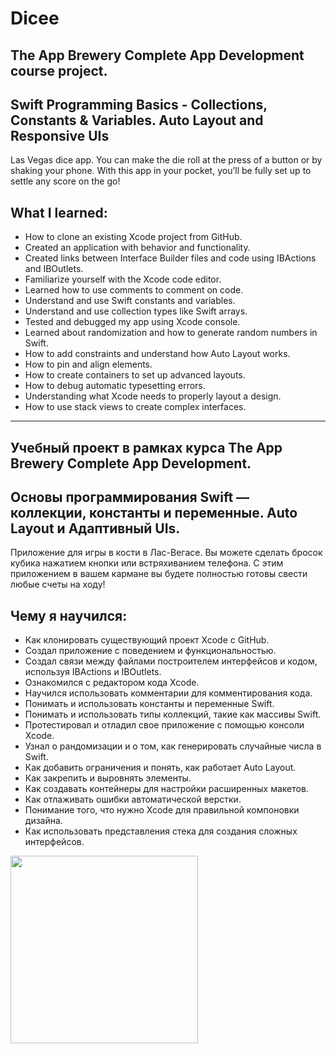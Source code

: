 # Dicee

## The App Brewery Complete App Development course project. 
## Swift Programming Basics - Collections, Constants & Variables. Auto Layout and Responsive UIs

Las Vegas dice app. You can make the die roll at the press of a button or by shaking your phone. With this app in your pocket, you’ll be fully set up to settle any score on the go!

## What I learned:

* How to clone an existing Xcode project from GitHub.
* Created an application with behavior and functionality.
* Created links between Interface Builder files and code using IBActions and IBOutlets.
* Familiarize yourself with the Xcode code editor.
* Learned how to use comments to comment on code.
* Understand and use Swift constants and variables.
* Understand and use collection types like Swift arrays.
* Tested and debugged my app using Xcode console.
* Learned about randomization and how to generate random numbers in Swift.
* How to add constraints and understand how Auto Layout works.
* How to pin and align elements.
* How to create containers to set up advanced layouts.
* How to debug automatic typesetting errors.
* Understanding what Xcode needs to properly layout a design.
* How to use stack views to create complex interfaces.
-----------------------------------------

## Учебный проект в рамках курса The App Brewery Complete App Development.
## Основы программирования Swift — коллекции, константы и переменные. Auto Layout и Адаптивный UIs.

Приложение для игры в кости в Лас-Вегасе. Вы можете сделать бросок кубика нажатием кнопки или встряхиванием телефона. С этим приложением в вашем кармане вы будете полностью готовы свести любые счеты на ходу!

## Чему я научился:

* Как клонировать существующий проект Xcode с GitHub.
* Создал приложение с поведением и функциональностью.
* Создал связи между файлами построителем интерфейсов и кодом, используя IBActions и IBOutlets.
* Ознакомился с редактором кода Xcode.
* Научился использовать комментарии для комментирования кода.
* Понимать и использовать константы и переменные Swift.
* Понимать и использовать типы коллекций, такие как массивы Swift.
* Протестировал и отладил свое приложение с помощью консоли Xcode.
* Узнал о рандомизации и о том, как генерировать случайные числа в Swift.
* Как добавить ограничения и понять, как работает Auto Layout.
* Как закрепить и выровнять элементы.
* Как создавать контейнеры для настройки расширенных макетов.
* Как отлаживать ошибки автоматической верстки.
* Понимание того, что нужно Xcode для правильной компоновки дизайна.
* Как использовать представления стека для создания сложных интерфейсов.

<img src="https://user-images.githubusercontent.com/64682381/149707342-d1a3e647-7ed1-4f5c-a1e8-8a4c48aae111.png" width="300">
